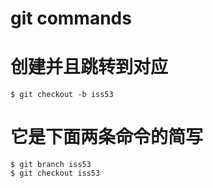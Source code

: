 # git commands

# 创建并且跳转到对应
```
$ git checkout -b iss53
```
# 它是下面两条命令的简写
```
$ git branch iss53
$ git checkout iss53
```
